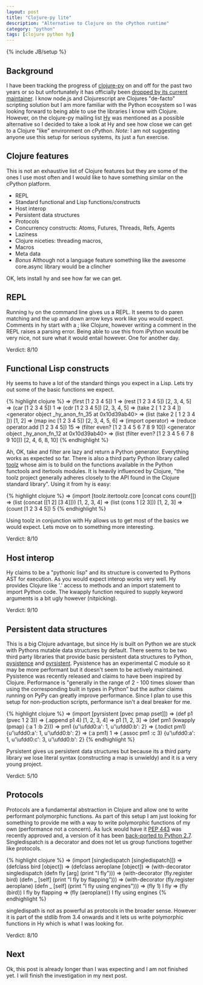```yaml
---
layout: post
title: "Clojure-py lite"
description: "Alternative to Clojure on the cPython runtime"
category: "python"
tags: [clojure python hy]
---
```

{% include JB/setup %}

## Background

I have been tracking the progress of [clojure-py][1] on and off for
the past two years or so but unfortunately it has officially been
[dropped by its current maintainer][2]. I know node.js and
Clojurescript are Clojures "de-facto" scripting solution but I am more
familiar with the Python ecosystem so I was looking forward to being
able to use the libraries I know with Clojure. However, on the
clojure-py mailing list [Hy][3] was mentioned as a possible
alternative so I decided to take a look at Hy and see how close we can
get to a Clojure "like" environment on cPython. _Note:_ I am not
suggesting anyone use this setup for serious systems, its just a
fun exercise.

## Clojure features

This is not an exhaustive list of Clojure features but they are some
of the ones I use most often and I would like to have something
similar on the cPython platform.

* REPL
* Standard functional and Lisp functions/constructs
* Host interop
* Persistent data structures
* Protocols
* Concurrency constructs: Atoms, Futures, Threads, Refs, Agents
* Laziness
* Clojure niceties: threading macros, 
* Macros
* Meta data
* _Bonus_ Although not a language feature something like the awesome
  core.async library would be a clincher

OK, lets install hy and see how far we can get.


## REPL

Running `hy` on the command line gives us a REPL. It seems to do paren
matching and the up and down arrow keys work like you would
expect. Comments in hy start with a ; like Clojure, however writing a
comment in the REPL raises a parsing error. Being able to use this
from iPython would be very nice, not sure what it would entail
however. One for another day.

Verdict: 8/10

## Functional Lisp constructs

Hy seems to have a lot of the standard things you expect in a
Lisp. Lets try out some of the basic functions we expect.

{% highlight clojure %}
=> (first [1 2 3 4 5])
1
=> (rest [1 2 3 4 5])
[2, 3, 4, 5]
=> (car [1 2 3 4 5])
1
=> (cdr [1 2 3 4 5])
[2, 3, 4, 5]
=> (take 2 [ 1 2 3 4 ])
<generator object _hy_anon_fn_35 at 0x10d39ab40>
=> (list (take 2 [ 1 2 3 4 ]))
[1, 2]
=> (map inc [1 2 3 4 5])
[2, 3, 4, 5, 6]
=> (import operator)
=> (reduce operator.add [1 2 3 4 5])
15
=> (filter even? [1 2 3 4 5 6 7 8 9 10])
<generator object _hy_anon_fn_12 at 0x10d39ab40>
=> (list (filter even? [1 2 3 4 5 6 7 8 9 10]))
[2, 4, 6, 8, 10]
{% endhighlight %}

Ah, OK, take and filter are lazy and return a Python
generator. Everything works as expected so far. There is also a third
party Python library called [toolz][4] whose aim is to build on the
functions available in the Python functools and itertools modules. It
is heavily influenced by Clojure, "the toolz project generally adheres
closely to the API found in the Clojure standard library". Using it
from hy is easy:

{% highlight clojure %}
=> (import [toolz.itertoolz.core [concat cons count]])
=> (list (concat [[1 2] [3 4]]))
[1, 2, 3, 4]
=> (list (cons 1 [2 3]))
[1, 2, 3]
=> (count [1 2 3 4 5])
5
{% endhighlight %}

Using toolz in conjunction with Hy allows us to get most of the basics
we would expect. Lets move on to something more interesting.

Verdict: 8/10

## Host interop

Hy claims to be a "pythonic lisp" and its structure is converted to
Pythons AST for execution. As you would expect interop works very
well. Hy provides Clojure like '.' access to methods and an import
statement to import Python code. The kwapply function required to
supply keyword arguments is a bit ugly however (nitpicking).

Verdict: 9/10

## Persistent data structures

This is a big Clojure advantage, but since Hy is built on Python we
are stuck with Pythons mutable data structures by default. There seems
to be two third party libraries that provide basic persistent data
structures to Python, [pysistence][5] and [pyrsistent][6]. Pysistence
has an experimental C module so it may be more performant but it
doesn't seem to be actively maintained. Pysistence was recently
released and claims to have been inspired by Clojure. Performance is
"generally in the range of 2 - 100 times slower than using the
corresponding built in types in Python" but the author claims running
on PyPy can greatly improve performance. Since I plan to use
this setup for non-production scripts, performance isn't a deal breaker for me.

{% highlight clojure %}
=> (import [pyrsistent [pvec pmap pset]])
=> (def p1 (pvec 1 2 3))
=> (.append p1 4)
[1, 2, 3, 4]
=> p1
[1, 2, 3]
=> (def pm1 (kwapply (pmap) {:a 1 :b 2}))
=> pm1
{u'\ufdd0:a': 1, u'\ufdd0:b': 2}
=> (.todict pm1)
{u'\ufdd0:a': 1, u'\ufdd0:b': 2}
=> (:a pm1)
1
=> (.assoc pm1 :c 3)
{u'\ufdd0:a': 1, u'\ufdd0:c': 3, u'\ufdd0:b': 2}
{% endhighlight %}

Pyrsistent gives us persistent data structures but because its a third
party library we lose literal syntax (constructing a map is
unwieldy) and it is a very young project.

Verdict: 5/10

## Protocols

Protocols are a fundamental abstraction in Clojure and allow one to
write performant polymorphic functions. As part of this setup I am
just looking for something to provide me with a way to write
polymorphic functions of my own (performance not a concern). As luck
would have it [PEP 443][7] was recently approved and, a version of it
has been [back-ported to Python 2.7][8]. Singledispatch is a decorator
and does not let us group functions together like protocols.

{% highlight clojure %}
=> (import [singledispatch [singledispatch]])
=> (defclass bird [object])
=> (defclass aeroplane [object])
=> (with-decorator singledispatch (defn fly [arg] (print "I fly")))
=> (with-decorator (fly.register bird) (defn _ [self] (print "I fly by flapping")))
=> (with-decorator (fly.register aeroplane) (defn _ [self] (print "I fly using engines")))
=> (fly 1)
I fly
=> (fly (bird))
I fly by flapping
=> (fly (aeroplane))
I fly using engines
{% endhighlight %}

singledispath is not as powerful as protocols in the broader
sense. However it is part of the stdlib from 3.4 onwards and it lets
us write polymorphic functions in Hy which is what I was looking for.

Verdict: 8/10

## Next

Ok, this post is already longer than I was expecting and I am not
finished yet. I will finish the investigation in my next post.


[1]: https://github.com/halgari/clojure-py "Clojure-py"
[2]: https://groups.google.com/d/msg/clojure-py-dev/HbeNEkIG23U/61rN0wR2qDwJ "Gone"
[3]: http://hylang.org/ "Hy"
[4]: http://toolz.readthedocs.org/ "toolz"
[5]: http://pythonhosted.org/pysistence/ "Pysistence"
[6]: http://pyrsistent.readthedocs.org/en/latest/ "Pyrsistent"
[7]: http://www.python.org/dev/peps/pep-0443/ "PEP 443"
[8]: https://pypi.python.org/pypi/singledispatch "singledispatch"
